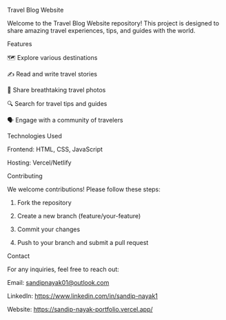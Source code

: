 Travel Blog Website

Welcome to the Travel Blog Website repository! This project is designed to share amazing travel experiences, tips, and guides with the world.

Features

🗺️ Explore various destinations

✍️ Read and write travel stories

📸 Share breathtaking travel photos

🔍 Search for travel tips and guides

🗣️ Engage with a community of travelers


Technologies Used

Frontend: HTML, CSS, JavaScript

Hosting: Vercel/Netlify



Contributing

We welcome contributions! Please follow these steps:

1. Fork the repository


2. Create a new branch (feature/your-feature)


3. Commit your changes


4. Push to your branch and submit a pull request



Contact

For any inquiries, feel free to reach out:

Email: sandipnayak01@outlook.com

LinkedIn: https://www.linkedin.com/in/sandip-nayak1

Website: https://sandip-nayak-portfolio.vercel.app/


